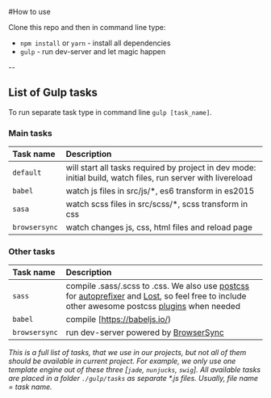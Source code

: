 #How to use

Clone this repo and then in command line type:

* `npm install` or `yarn` - install all dependencies
* `gulp` - run dev-server and let magic happen

--

## List of Gulp tasks

To run separate task type in command line `gulp [task_name]`.

### Main tasks
Task name          | Description                                                      
:------------------|:----------------------------------
`default`          | will start all tasks required by project in dev mode: initial build, watch files, run server with livereload
`babel`       | watch js files in src/js/*, es6 transform in es2015
`sasa`        | watch scss files in src/scss/*, scss  transform in css
`browsersync` | watch changes js, css, html files and reload page

### Other tasks
Task name          | Description                                                      
:------------------|:----------------------------------
`sass` 	         | compile .sass/.scss to .css. We also use [postcss](https://github.com/postcss/postcss) for [autoprefixer](https://github.com/postcss/autoprefixer) and [Lost](https://github.com/peterramsing/lost), so feel free to include other awesome postcss [plugins](https://github.com/postcss/postcss#plugins) when needed
`babel`            | compile [https://babeljs.io/)
`browsersync`      | run dev-server powered by [BrowserSync](https://www.browsersync.io/)


_This is a full list of tasks, that we use in our projects, but not all of them should be available in current project. For example, we only use one template engine out of these three [`jade`, `nunjucks`, `swig`]. All available tasks are placed in a folder `./gulp/tasks` as separate *.js files. Usually, file name = task name._






